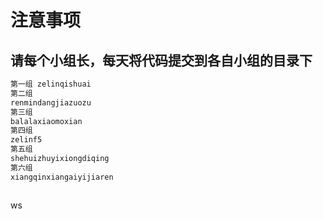 #  注意事项
## 请每个小组长，每天将代码提交到各自小组的目录下
```bash
第一组 zelinqishuai
第二组
renmindangjiazuozu
第三组
balalaxiaomoxian
第四组
zelinf5
第五组
shehuizhuyixiongdiqing
第六组
xiangqinxiangaiyijiaren



```

ws
